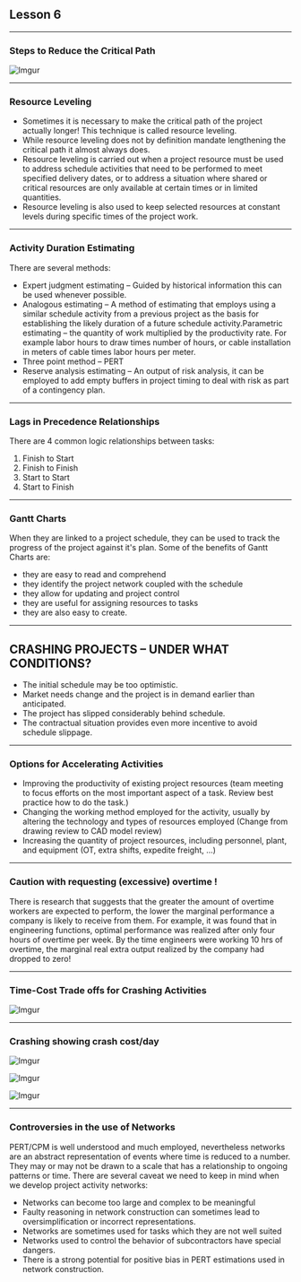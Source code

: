 ## Lesson 6

---

### Steps to Reduce the Critical Path

![Imgur](http://i.imgur.com/wTaneGf.png)

---

### Resource Leveling

+ Sometimes it is necessary to make the critical path of the project actually longer!  This technique is called resource leveling.
+ While resource leveling does not by definition mandate lengthening the critical path it almost always does.
+ Resource leveling is carried out when a project resource must be used to address schedule activities that need to be performed to meet specified delivery dates, or to address a situation where shared or critical resources are only available at certain times or in limited quantities.
+ Resource leveling is also used to keep selected resources at constant levels during specific times of the project work.

---

### Activity Duration Estimating

There are several methods:

+ Expert judgment estimating – Guided by historical information this can be used whenever possible.
+ Analogous estimating – A method of estimating that employs using a similar schedule activity from a previous project as the basis for establishing the likely duration of a future schedule activity.Parametric estimating – the quantity of work multiplied by the productivity rate.  For example labor hours to draw times number of hours, or cable installation in meters of cable times labor hours per meter.
+ Three point method – PERT
+ Reserve analysis estimating – An output of risk analysis, it can be employed to add empty buffers in project timing to deal with risk as part of a contingency plan.

---

### Lags in Precedence Relationships

There are 4 common logic relationships between tasks:

1. Finish to Start
2.  Finish to Finish
3.  Start to Start
4.  Start to Finish

----

### Gantt Charts

When they are linked to a project schedule, they can be used to track the progress of the project against it's plan. Some of the benefits of Gantt Charts are:

+ they are easy to read and comprehend
+ they identify the project network coupled with the schedule
+ they allow for updating and project control
+ they are useful for assigning resources to tasks
+ they are also easy to create.

---

## CRASHING PROJECTS – UNDER WHAT CONDITIONS?

+ The initial schedule may be too optimistic. 
+ Market needs change and the project is in demand earlier than anticipated.  
+ The project has slipped considerably behind schedule. 
+  The contractual situation provides even more incentive to avoid schedule slippage. 

---

### Options for Accelerating Activities

+ Improving the productivity of existing project resources (team meeting to focus efforts on the most important aspect of a task. Review best practice how to do the task.)
+ Changing the working method employed for the activity, usually by altering the technology and types of resources employed (Change from drawing review to CAD model review)
+ Increasing the quantity of project resources, including personnel, plant, and equipment (OT, extra shifts, expedite freight, ...)

---

### Caution with requesting (excessive) overtime !

There is research that suggests that the greater the amount of overtime workers are expected to perform, the lower the marginal performance a company is likely to receive from them. For example, it was found that in engineering functions, optimal performance was realized after only four hours of overtime per week. By the time engineers were working 10 hrs of overtime, the marginal real extra output realized by the company had dropped to zero!

---

### Time-Cost Trade offs for Crashing Activities

![Imgur](http://i.imgur.com/xlpnAiR.png)

---

### Crashing showing crash cost/day

![Imgur](http://i.imgur.com/x9wIDHl.png)

![Imgur](http://i.imgur.com/v3XcAbm.png)

![Imgur](http://i.imgur.com/7USeajo.png)

---

### Controversies in the use of Networks

PERT/CPM is well understood and much employed, nevertheless networks are an abstract representation of events where time is reduced to a number. They may or may not be drawn to a scale that has a relationship to ongoing patterns or time. There are several caveat we need to keep in mind when we develop project activity networks:

+ Networks can become too large and complex to be meaningful
+ Faulty reasoning in network construction can sometimes lead to oversimplification or incorrect representations.
+ Networks are sometimes used for tasks which they are not well suited
+ Networks used to control the behavior of subcontractors have special dangers.
+ There is a strong potential for positive bias in PERT estimations used in network construction.